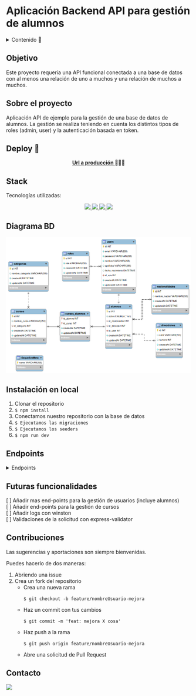 # Aplicación Backend API para gestión de alumnos

<details>
  <summary>Contenido 📝</summary>
  <ol>
    <li><a href="#objetivo">Objetivo</a></li>
    <li><a href="#sobre-el-proyecto">Sobre el proyecto</a></li>
    <li><a href="#deploy-🚀">Deploy</a></li>
    <li><a href="#stack">Stack</a></li>
    <li><a href="#diagrama-bd">Diagrama</a></li>
    <li><a href="#instalación-en-local">Instalación</a></li>
    <li><a href="#endpoints">Endpoints</a></li>
    <li><a href="#futuras-funcionalidades">Futuras funcionalidades</a></li>
    <li><a href="#contribuciones">Contribuciones</a></li>
    <li><a href="#contacto">Contacto</a></li>
  </ol>
</details>

## Objetivo
Este proyecto requería una API funcional conectada a una base de datos con al menos una relación de uno a muchos y una relación de muchos a muchos.

## Sobre el proyecto
Aplicación API de ejemplo para la gestión de una base de datos de alumnos. La gestión se realiza teniendo en cuenta los distintos tipos de roles (admin, user) y la autenticación basada en token.

## Deploy 🚀
<div align="center">
    <a href="https://www.google.com"><strong>Url a producción </strong></a>🚀🚀🚀
</div>

## Stack
Tecnologías utilizadas:
<div align="center">
<a href="https://sequelize.org/">
    <img src= "https://img.shields.io/badge/sequelize-323330?style=for-the-badge&logo=sequelize&logoColor=white"/>
</a>
<a href="https://www.expressjs.com/">
    <img src= "https://img.shields.io/badge/express.js-%23404d59.svg?style=for-the-badge&logo=express&logoColor=%2361DAFB"/>
</a>
<a href="https://nodejs.org/es/">
    <img src= "https://img.shields.io/badge/node.js-026E00?style=for-the-badge&logo=node.js&logoColor=white"/>
</a>
<a href="https://developer.mozilla.org/es/docs/Web/JavaScript">
    <img src= "https://img.shields.io/badge/javascipt-EFD81D?style=for-the-badge&logo=javascript&logoColor=black"/>
</a>
 </div>


## Diagrama BD
!['imagen-db'](./_images/db.png)

## Instalación en local
1. Clonar el repositorio
2. ` $ npm install `
3. Conectamos nuestro repositorio con la base de datos 
4. ``` $ Ejecutamos las migraciones ``` 
5. ``` $ Ejecutamos los seeders ``` 
6. ``` $ npm run dev ``` 


## Endpoints
<details>
<summary>Endpoints</summary>

- AUTH
    - Registrar alumno

            POST http://localhost:3000/auth/register/alumno
        body:
        ``` js
            {
                "nombre" : "Bob",
                "apellidos": "Cooper",
                "email": "bob@cooper.com",
                "password": "12345678",
                "fecha_nacimiento": "2002-02-02",
                "activo": "si",
                "id_nacionalidad": 1,
                "id_direccion": 2
            }
        ```

    - Login

            POST http://localhost:3000/auth/login  
        body:
        ``` js
            {
                "email": "bob@cooper.com",
                "password": "12345678"
            }
        ```
- ALUMNOS
    - Obtener todos los alumnos  

            GET http://localhost:3000/api/alumnos?page=1

    - Obtener alumno por id  

            GET http://localhost:3000/api/alumnos/:id

    - Obtener alumnos por nombre  

            GET http://localhost:3000/api/alumnos/nombre/:name

    - Obtener perfil de alumno

            GET http://localhost:3000/api/alumnos/profile

    - Actualizar perfil de alumno

            PUT http://localhost:3000/api/alumnos/profile 
        body:
        ``` js
            {
                "apellidos": "Brown",
                "fecha_nacimiento": "2000-01-01",
                "password": "123456789"
            }
- USUARIOS
    - Obtener todos los usuarios (incluye alumnos)  

            GET http://localhost:3000/api/users?page=1
</details>

## Futuras funcionalidades
[ ] Añadir mas end-points para la gestión de usuarios (incluye alumnos)  
[ ] Añadir end-points para la gestión de cursos  
[ ] Añadir logs con winston  
[ ] Validaciones de la solicitud con express-validator  


## Contribuciones
Las sugerencias y aportaciones son siempre bienvenidas.  

Puedes hacerlo de dos maneras:

1. Abriendo una issue
2. Crea un fork del repositorio
    - Crea una nueva rama  
        ```
        $ git checkout -b feature/nombreUsuario-mejora
        ```
    - Haz un commit con tus cambios 
        ```
        $ git commit -m 'feat: mejora X cosa'
        ```
    - Haz push a la rama 
        ```
        $ git push origin feature/nombreUsuario-mejora
        ```
    - Abre una solicitud de Pull Request



## Contacto

<a href="https://www.linkedin.com/in/fidel-gilart-gilart/" target="_blank"><img src="https://img.shields.io/badge/-LinkedIn-%230077B5?style=for-the-badge&logo=linkedin&logoColor=white" target="_blank"></a> 
</p>